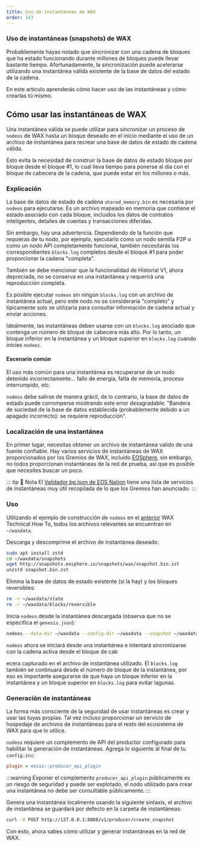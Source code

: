 ```yaml
---
title: Uso de instantáneas de WAX
order: 143
---
```


### Uso de instantáneas (snapshots) de WAX

Probablemente hayas notado que sincronizar con una cadena de bloques que ha estado funcionando durante millones de bloques puede llevar bastante tiempo. Afortunadamente, la sincronización puede acelerarse utilizando una instantánea válida existente de la base de datos del estado de la cadena.

En este artículo aprenderás cómo hacer uso de las instantáneas y cómo crearlas tú mismo.

## Cómo usar las instantáneas de WAX

Una instantánea válida se puede utilizar para sincronizar un proceso de `nodeos` de WAX hasta un bloque deseado en el inicio mediante el uso de un archivo de instantánea para recrear una base de datos de estado de cadena válida.

Esto evita la necesidad de construir la base de datos de estado bloque por bloque desde el bloque #1, lo cual lleva tiempo para ponerse al día con el bloque de cabecera de la cadena, que puede estar en los millones o más.

### Explicación

La base de datos de estado de cadena `shared_memory.bin` es necesaria por `nodeos` para ejecutarse. Es un archivo mapeado en memoria que contiene el estado asociado con cada bloque, incluidos los datos de contratos inteligentes, detalles de cuentas y transacciones diferidas.

Sin embargo, hay una advertencia. Dependiendo de la función que requieras de tu nodo, por ejemplo, ejecutarlo como un nodo semilla P2P o como un nodo API completamente funcional, también necesitarás los correspondientes `blocks.log` completos desde el bloque #1 para poder proporcionar la cadena "completa".

También se debe mencionar que la funcionalidad de Historial V1, ahora depreciada, no se conserva en una instantánea y requerirá una reproducción completa.

Es posible ejecutar `nodeos` sin ningún `blocks.log` con un archivo de instantánea actual, pero este nodo no se consideraría "completo" y típicamente solo se utilizaría para consultar información de cadena actual y enviar acciones.

Idealmente, las instantáneas deben usarse con un `blocks.log` asociado que contenga un número de bloque de cabecera más alto. Por lo tanto, un bloque inferior en la instantánea y un bloque superior en `blocks.log` cuando inicies `nodeos`.

#### Escenario común

El uso más común para una instantánea es recuperarse de un nodo detenido incorrectamente... fallo de energía, falta de memoria, proceso interrumpido, etc.

`nodeos` debe salirse de manera grácil, de lo contrario, la base de datos de estado puede corromperse mostrando este error desagradable: "Bandera de suciedad de la base de datos establecida (probablemente debido a un apagado incorrecto): se requiere reproducción".

### Localización de una instantánea

En primer lugar, necesitas obtener un archivo de instantánea válido de una fuente confiable. Hay varios servicios de instantáneas de WAX proporcionados por los Gremios de WAX, incluido [EOSphere](https://snapshots.eosphere.io/), sin embargo, no todos proporcionan instantáneas de la red de prueba, así que es posible que necesites buscar un poco.

::: tip 📝 Nota
El [Validador bp.json de EOS Nation](https://validate.eosnation.io/wax/reports/resources.html#chain) tiene una lista de servicios de instantáneas muy útil recopilada de lo que los Gremios han anunciado.
:::

### Uso

Utilizando el ejemplo de construcción de `nodeos` en el [anterior](/en/wax-infrastructure/wax-testnet-node) WAX Technical How To, todos los archivos relevantes se encuentran en `~/waxdata`.

Descarga y descomprime el archivo de instantánea deseado:

```sh
sudo apt install zstd
cd ~/waxdata/snapshots
wget http://snapshots.eosphere.io/snapshots/wax/snapshot.bin.zst
unzstd snapshot.bin.zst
```

Elimina la base de datos de estado existente (si la hay) y los bloques reversibles:

```sh
rm -r ~/waxdata/state
rm -r ~/waxdata/blocks/reversible
```

Inicia `nodeos` desde la instantánea descargada (observa que no se especifica el `genesis.json`):

```sh
nodeos --data-dir ~/waxdata --config-dir ~/waxdata --snapshot ~/waxdata/snapshots/snapshot.bin
```

`nodeos` ahora se iniciará desde una instantánea e intentará sincronizarse con la cadena activa desde el bloque de cab

ecera capturado en el archivo de instantánea utilizado. El `blocks.log` también se continuará desde el número de bloque de la instantánea, por eso es importante asegurarse de que haya un bloque inferior en la instantánea y un bloque superior en `blocks.log` para evitar lagunas.

### Generación de instantáneas

La forma más consciente de la seguridad de usar instantáneas es crear y usar las tuyas propias. Tal vez incluso proporcionar un servicio de hospedaje de archivos de instantáneas para el resto del ecosistema de WAX para que lo utilice.

`nodeos` requiere un complemento de API del productor configurado para habilitar la generación de instantáneas. Agrega lo siguiente al final de tu `config.ini`:

```ini
plugin = eosio::producer_api_plugin
```

:::warning
Exponer el complemento `producer_api_plugin` públicamente es un riesgo de seguridad y puede ser explotado, el nodo utilizado para crear una instantánea no debe ser consultable públicamente.
:::

Genera una instantánea localmente usando la siguiente sintaxis, el archivo de instantánea se guardará por defecto en la carpeta de instantáneas:

```sh
curl -X POST http://127.0.0.1:8888/v1/producer/create_snapshot
```

Con esto, ahora sabes cómo utilizar y generar instantáneas en la red de WAX.
